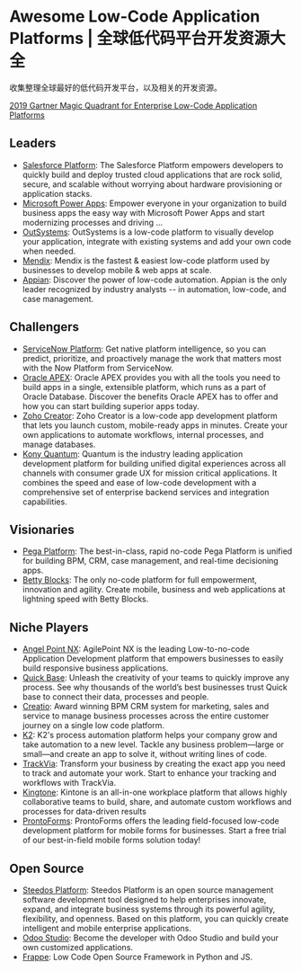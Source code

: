 # Awesome Low-Code Application Platforms | 全球低代码平台开发资源大全

收集整理全球最好的低代码开发平台，以及相关的开发资源。

[2019 Gartner Magic Quadrant for Enterprise Low-Code Application Platforms](https://raw.githubusercontent.com/steedos/awesome-low-code/master/LCAP-MQ-Graphic.jpeg)

## Leaders

- [Salesforce Platform](https://developer.salesforce.com/platform/force.com): The Salesforce Platform empowers developers to quickly build and deploy trusted cloud applications that are rock solid, secure, and scalable without worrying about hardware provisioning or application stacks.
- [Microsoft Power Apps](https://powerapps.microsoft.com/zh-cn/): Empower everyone in your organization to build business apps the easy way with Microsoft Power Apps and start modernizing processes and driving ...
- [OutSystems](https://www.outsystems.com/platform/): OutSystems is a low-code platform to visually develop your application, integrate with existing systems and add your own code when needed.
- [Mendix](https://www.mendix.com/): Mendix is the fastest & easiest low-code platform used by businesses to develop mobile & web apps at scale. 
- [Appian](https://www.appian.com/): Discover the power of low-code automation. Appian is the only leader recognized by industry analysts -- in automation, low-code, and case management.

## Challengers

- [ServiceNow Platform](https://www.servicenow.com/now-platform.html): Get native platform intelligence, so you can predict, prioritize, and proactively manage the work that matters most with the Now Platform from ServiceNow.
- [Oracle APEX](https://apex.oracle.com/en/platform/): Oracle APEX provides you with all the tools you need to build apps in a single, extensible platform, which runs as a part of Oracle Database. Discover the benefits Oracle APEX has to offer and how you can start building superior apps today.
- [Zoho Creator](https://www.zoho.com/creator/): Zoho Creator is a low-code app development platform that lets you launch custom, mobile-ready apps in minutes. Create your own applications to automate workflows, internal processes, and manage databases.
- [Kony Quantum](https://www.kony.com/): Quantum is the industry leading application development platform for building unified digital experiences across all channels with consumer grade UX for mission critical applications. It combines the speed and ease of low-code development with a comprehensive set of enterprise backend services and integration capabilities.

## Visionaries

- [Pega Platform](https://www.pega.com/products/pega-platform): The best-in-class, rapid no-code Pega Platform is unified for building BPM, CRM, case management, and real-time decisioning apps.
- [Betty Blocks](https://www.bettyblocks.com/): The only no-code platform for full empowerment, innovation and agility. Create mobile, business and web applications at lightning speed with Betty Blocks.

## Niche Players

- [Angel Point NX](https://agilepoint.com/): AgilePoint NX is the leading Low-to-no-code Application Development platform that empowers businesses to easily build responsive business applications.
- [Quick Base](https://www.quickbase.com/): Unleash the creativity of your teams to quickly improve any process. See why thousands of the world’s best businesses trust Quick base to connect their data, processes and people.
- [Creatio](https://www.creatio.com/): Award winning BPM CRM system for marketing, sales and service to manage business processes across the entire customer journey on a single low code platform.
- [K2](https://www.k2.com/): K2's process automation platform helps your company grow and take automation to a new level. Tackle any business problem—large or small—and create an app to solve it, without writing lines of code.
- [TrackVia](https://trackvia.com/): Transform your business by creating the exact app you need to track and automate your work. Start to enhance your tracking and workflows with TrackVia.
- [Kingtone](https://www.kintone.com/): Kintone is an all-in-one workplace platform that allows highly collaborative teams to build, share, and automate custom workflows and processes for data-driven results
- [ProntoForms](https://www.prontoforms.com/): ProntoForms offers the leading field-focused low-code development platform for mobile forms for businesses. Start a free trial of our best-in-field mobile forms solution today!

## Open Source

- [Steedos Platform](https://github.com/steedos/steedos-platform/?from=github): Steedos Platform is an open source management software development tool designed to help enterprises innovate, expand, and integrate business systems through its powerful agility, flexibility, and openness. Based on this platform, you can quickly create intelligent and mobile enterprise applications.
- [Odoo Studio](https://github.com/odoo/odoo): Become the developer with Odoo Studio and build your own customized applications.
- [Frappe](https://github.com/frappe/frappe): Low Code Open Source Framework in Python and JS.
